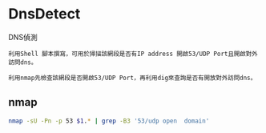 # DnsDetect
DNS偵測

`利用Shell 腳本撰寫，可用於掃描該網段是否有IP address 開啟53/UDP Port且開啟對外訪問dns。`

`利用nmap先檢查該網段是否開啟53/UDP Port，再利用dig來查詢是否有開放對外訪問dns。`

## nmap

```sh
nmap -sU -Pn -p 53 $1.* | grep -B3 '53/udp open  domain'
```
